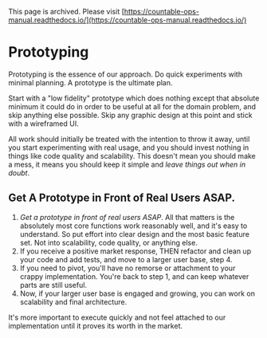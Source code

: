 This page is archived. Please visit [https://countable-ops-manual.readthedocs.io/](https://countable-ops-manual.readthedocs.io/)
# Prototyping

Prototyping is the essence of our approach. Do quick experiments with minimal planning. A prototype is the ultimate plan.

Start with a "low fidelity" prototype which does nothing except that absolute minimum it could do in order to be useful at all for the domain problem, and skip anything else possible. Skip any graphic design at this point and stick with a wireframed UI.

All work should initially be treated with the intention to throw it away, until you start experimenting with real usage, and you should invest nothing in things like code quality and scalability. This doesn't mean you should make a mess, it means you should keep it simple and *leave things out when in doubt*.

## Get A Prototype in Front of Real Users ASAP.

1) *Get a prototype in front of real users ASAP*. All that matters is the absolutely most core functions work reasonably well, and it's easy to understand. So put effort into clear design and the most basic feature set. Not into scalability, code quality, or anything else.
2) If you receive a positive market response, THEN refactor and clean up your code and add tests, and move to a larger user base, step 4.
3) If you need to pivot, you'll have no remorse or attachment to your crappy implementation. You're back to step 1, and can keep whatever parts are still useful.
4) Now, if your larger user base is engaged and growing, you can work on scalability and final architecture.

It's more important to execute quickly and not feel attached to our implementation until it proves its worth in the market.
